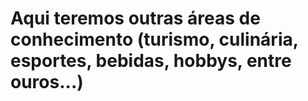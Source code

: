 # Aqui teremos outras áreas de conhecimento (turismo, culinária, esportes, bebidas, hobbys, entre ouros...)

